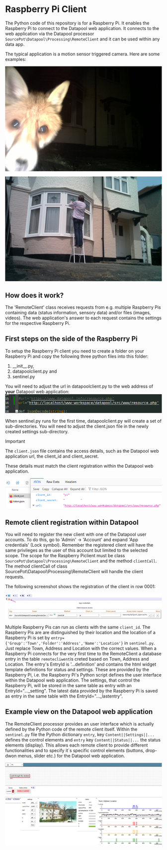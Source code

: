# Raspberry Pi Client
The Python code of this repository is for a Raspberry Pi. It enables the Raspberry Pi to connect to the Datapool web application.
It connects to the web application via the Datapool processor `SourcePot\Datapool\Processing\RemoteClient` and it can be used within any data app.

The typical application is a motion sensor triggered camera. Here are some examples:

![Raspberry Pi Client Mr Fox shot](/assets/img/mr_fox.jpg "Mr Fox")

![Repair and cleaning session](/assets/img/repair.jpg "Repair and cleaning session")

## How does it work?

The 'RemoteClient' class receives requests from e.g. multiple Raspberry Pis containing data (status information, sensory data) and/or files (images, videos). The web application's answer to each request contains the settings for the respective Raspberry Pi.

## First steps on the side of the Raspberry Pi
To setup the Raspberry Pi client you need to create a folder on your Raspberry Pi and copy the following three python files into this folder: 
1. \_\_init\_\_.py,
2. datapoolclient.py and 
3. sentinel.py

You will need to adjust the url in datapoolclient.py to the web address of __your__ Datapool web application:
![URL setting within datapoolclient.py](/assets/img/url.png "URL setting within datapoolclient.py")

When sentinel.py runs for the first time, datapoolclient.py will create a set of sub-directories. You will need to adjust the client.json file in the newly created settings sub-directory.

> [!IMPORTANT]  
> The `client.json` file contains the access details, such as the Datapool web application url, the client_id and client_secret.

These details must match the client registration within the Datapool web application.

![Update client.json with the correct client_id and client_secret](/assets/img/client-json.png "Content of client.json")

## Remote client registration within Datapool
You will need to register the new client with one of the Datapool user accounts. To do this, go to 'Admin' &rarr; 'Account' and expand 'App credentials' (Lock symbol).
Remember the registered client will have the same privileges as the user of this account but limited to the selected scope. The scope for the Raspberry Piclient must be class `SourcePot\Datapool\Processing\RemoteClient` and the method `clientCall`. The method clientCall of class SourcePot\Datapool\Processing\RemoteClient will handle the client requests.

The following screenshot shows the registration of the client in row 0001:

![Raspberry Pi client registration](/assets/img/datapool_client_registration.png "Client registration within the Datapool web application")

Multiple Raspberry Pis can run as clients with the same `client_id`. The Raspberry Pis are are distinguished by their location and the location of a Raspberry Pi is set by `entry={'Group':'Town','Folder':'Address','Name':'Location'}` in `sentinel.py`. Just replace Town, Address and Location with the correct values. When a Raspberry Pi connects for the very first time to the RemoteClient a database entry in the table `remotecliwent`is creted based on Town, Address and Location. The entry's EntryId is '...definition' and contains the html widget template definitions for status and settings. These are provided by the Raspberry Pi, i.e. the Raspberry Pi's Python script defines the user interface within the Datapool web application. The settings, that control the Raspberry Pi, will be stored in the same table as entry with an EntryId="..._setting". The latest data provided by the Raspberry Pi is saved as entry in the same table with the EntryId="..._lastentry".

## Example view on the Datapool web application
The RemoteClient processor provides an user interface which is actually defined by the Python code of the remote client itself. Within the `sentinel.py` file the Python dictionary `entry`, key `Content||Settings||...` defines the control elements and `entry` key `Content||Status||...` the status elements (display). This allows each remote client to provide different functionalities and to specify it´s specific control elements (buttons, drop-dwon menus, slider etc.) for the Datapool web application.

![Raspberry Pi client registration](/assets/img/remote-client.png "User Interface on a data app")